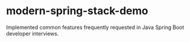 # modern-spring-stack-demo
Implemented common features frequently requested in Java Spring Boot developer interviews.
